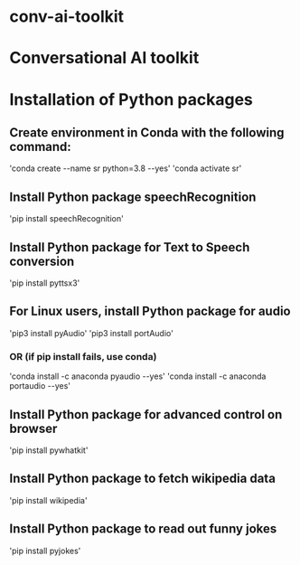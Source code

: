 # conv-ai-toolkit
# Conversational AI toolkit

# Installation of Python packages
## Create environment in Conda with the following command:
'conda create --name sr python=3.8 --yes'
'conda activate sr'

## Install Python package speechRecognition
'pip install speechRecognition'

## Install Python package for Text to Speech conversion
'pip install pyttsx3'

## For Linux users, install Python package for audio
'pip3 install pyAudio'
'pip3 install portAudio'

### OR (if pip install fails, use conda)
'conda install -c anaconda pyaudio --yes'
'conda install -c anaconda portaudio --yes'

## Install Python package for advanced control on browser 
'pip install pywhatkit'

## Install Python package to fetch wikipedia data 
'pip install wikipedia'

## Install Python package to read out funny jokes 
'pip install pyjokes'
